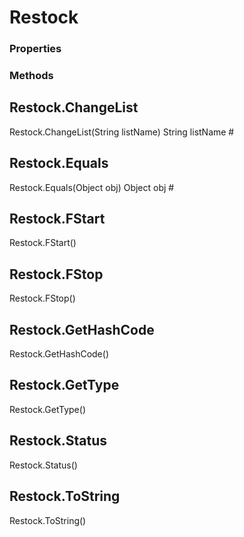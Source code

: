 # Restock    

### Properties  
 
### Methods  
## Restock.ChangeList
Restock.ChangeList(String listName)
        String listName #
## Restock.Equals
Restock.Equals(Object obj)
        Object obj #
## Restock.FStart
Restock.FStart()
## Restock.FStop
Restock.FStop()
## Restock.GetHashCode
Restock.GetHashCode()
## Restock.GetType
Restock.GetType()
## Restock.Status
Restock.Status()
## Restock.ToString
Restock.ToString()
